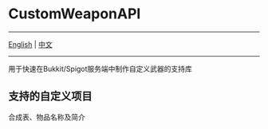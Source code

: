 # CustomWeaponAPI

---

[English](README.md) | [中文](README_zh.md)

---

用于快速在Bukkit/Spigot服务端中制作自定义武器的支持库

## 支持的自定义项目

合成表、物品名称及简介
